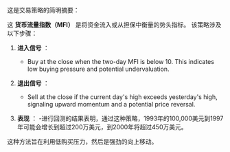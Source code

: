 这是交易策略的简明摘要：

这 **货币流量指数（MFI）** 是将资金流入或从担保中衡量的势头指标。 该策略涉及以下步骤：

1. **进入信号** ：
   - Buy at the close when the two-day MFI is below 10. This indicates low buying pressure and potential undervaluation.

2. **退出信号** ：
   - Sell at the close if the current day's high exceeds yesterday's high, signaling upward momentum and a potential price reversal.

3. **表现** ：
   -进行回测的结果表明，通过这种策略，1993年的100,000美元到1997年可能会增长到超过200万美元，到2000年将超过450万美元。

这种方法旨在利用低购买压力，然后是强劲的向上移动。